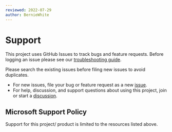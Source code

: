 ```yaml
---
reviewed: 2022-07-29
author: BernieWhite
---
```


# Support

This project uses GitHub Issues to track bugs and feature requests.
Before logging an issue please see our [troubleshooting guide].

Please search the existing issues before filing new issues to avoid duplicates.

- For new issues, file your bug or feature request as a new [issue].
- For help, discussion, and support questions about using this project, join or start a [discussion].

## Microsoft Support Policy

Support for this project/ product is limited to the resources listed above.

[issue]: https://github.com/Azure/PSRule.Rules.Azure/issues
[discussion]: https://github.com/Azure/PSRule.Rules.Azure/discussions
[troubleshooting guide]: troubleshooting.md

